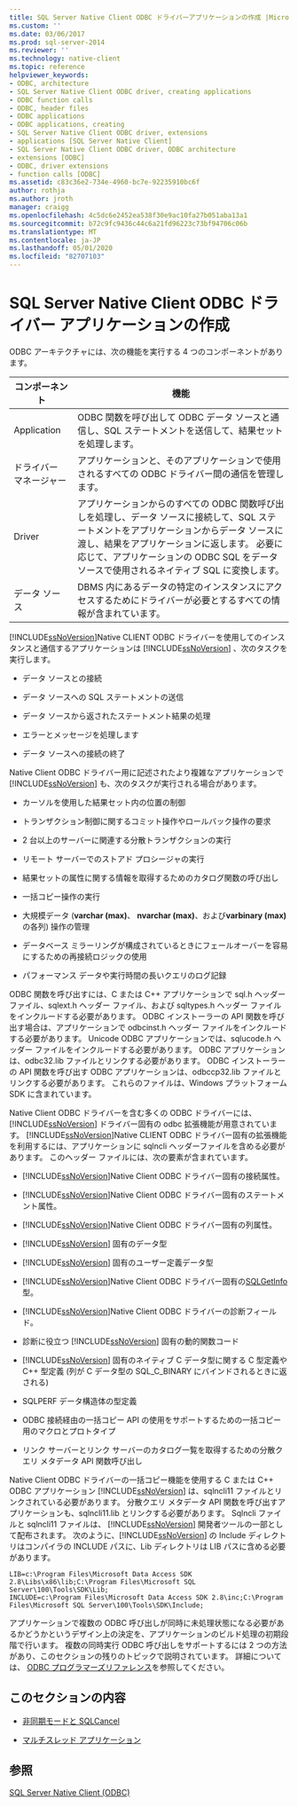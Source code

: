 ```yaml
---
title: SQL Server Native Client ODBC ドライバーアプリケーションの作成 |Microsoft Docs
ms.custom: ''
ms.date: 03/06/2017
ms.prod: sql-server-2014
ms.reviewer: ''
ms.technology: native-client
ms.topic: reference
helpviewer_keywords:
- ODBC, architecture
- SQL Server Native Client ODBC driver, creating applications
- ODBC function calls
- ODBC, header files
- ODBC applications
- ODBC applications, creating
- SQL Server Native Client ODBC driver, extensions
- applications [SQL Server Native Client]
- SQL Server Native Client ODBC driver, ODBC architecture
- extensions [ODBC]
- ODBC, driver extensions
- function calls [ODBC]
ms.assetid: c83c36e2-734e-4960-bc7e-92235910bc6f
author: rothja
ms.author: jroth
manager: craigg
ms.openlocfilehash: 4c5dc6e2452ea538f30e9ac10fa27b051aba13a1
ms.sourcegitcommit: b72c9fc9436c44c6a21fd96223c73bf94706c06b
ms.translationtype: MT
ms.contentlocale: ja-JP
ms.lasthandoff: 05/01/2020
ms.locfileid: "82707103"
---
```

# <a name="creating-a-sql-server-native-client-odbc-driver-application"></a>SQL Server Native Client ODBC ドライバー アプリケーションの作成
  ODBC アーキテクチャには、次の機能を実行する 4 つのコンポーネントがあります。  
  
|コンポーネント|機能|  
|---------------|--------------|  
|Application|ODBC 関数を呼び出して ODBC データ ソースと通信し、SQL ステートメントを送信して、結果セットを処理します。|  
|ドライバー マネージャー|アプリケーションと、そのアプリケーションで使用されるすべての ODBC ドライバー間の通信を管理します。|  
|Driver|アプリケーションからのすべての ODBC 関数呼び出しを処理し、データ ソースに接続して、SQL ステートメントをアプリケーションからデータ ソースに渡し、結果をアプリケーションに返します。 必要に応じて、アプリケーションの ODBC SQL をデータ ソースで使用されるネイティブ SQL に変換します。|  
|データ ソース|DBMS 内にあるデータの特定のインスタンスにアクセスするためにドライバーが必要とするすべての情報が含まれています。|  
  
 [!INCLUDE[ssNoVersion](../../../includes/ssnoversion-md.md)]Native CLIENT ODBC ドライバーを使用してのインスタンスと通信するアプリケーションは [!INCLUDE[ssNoVersion](../../../includes/ssnoversion-md.md)] 、次のタスクを実行します。  
  
-   データ ソースとの接続  
  
-   データ ソースへの SQL ステートメントの送信  
  
-   データ ソースから返されたステートメント結果の処理  
  
-   エラーとメッセージを処理します  
  
-   データ ソースへの接続の終了  
  
 Native Client ODBC ドライバー用に記述されたより複雑なアプリケーションで [!INCLUDE[ssNoVersion](../../../includes/ssnoversion-md.md)] も、次のタスクが実行される場合があります。  
  
-   カーソルを使用した結果セット内の位置の制御  
  
-   トランザクション制御に関するコミット操作やロールバック操作の要求  
  
-   2 台以上のサーバーに関連する分散トランザクションの実行  
  
-   リモート サーバーでのストアド プロシージャの実行  
  
-   結果セットの属性に関する情報を取得するためのカタログ関数の呼び出し  
  
-   一括コピー操作の実行  
  
-   大規模データ (**varchar (max)**、 **nvarchar (max)**、および**varbinary (max)** の各列) 操作の管理  
  
-   データベース ミラーリングが構成されているときにフェールオーバーを容易にするための再接続ロジックの使用  
  
-   パフォーマンス データや実行時間の長いクエリのログ記録  
  
 ODBC 関数を呼び出すには、C または C++ アプリケーションで sql.h ヘッダー ファイル、sqlext.h ヘッダー ファイル、および sqltypes.h ヘッダー ファイルをインクルードする必要があります。 ODBC インストーラーの API 関数を呼び出す場合は、アプリケーションで odbcinst.h ヘッダー ファイルをインクルードする必要があります。 Unicode ODBC アプリケーションでは、sqlucode.h ヘッダー ファイルをインクルードする必要があります。 ODBC アプリケーションは、odbc32.lib ファイルとリンクする必要があります。 ODBC インストーラーの API 関数を呼び出す ODBC アプリケーションは、odbccp32.lib ファイルとリンクする必要があります。 これらのファイルは、Windows プラットフォーム SDK に含まれています。  
  
 Native Client ODBC ドライバーを含む多くの ODBC ドライバーには、 [!INCLUDE[ssNoVersion](../../../includes/ssnoversion-md.md)] ドライバー固有の odbc 拡張機能が用意されています。 [!INCLUDE[ssNoVersion](../../../includes/ssnoversion-md.md)]Native CLIENT ODBC ドライバー固有の拡張機能を利用するには、アプリケーションに sqlncli ヘッダーファイルを含める必要があります。 このヘッダー ファイルには、次の要素が含まれています。  
  
-   [!INCLUDE[ssNoVersion](../../../includes/ssnoversion-md.md)]Native Client ODBC ドライバー固有の接続属性。  
  
-   [!INCLUDE[ssNoVersion](../../../includes/ssnoversion-md.md)]Native Client ODBC ドライバー固有のステートメント属性。  
  
-   [!INCLUDE[ssNoVersion](../../../includes/ssnoversion-md.md)]Native Client ODBC ドライバー固有の列属性。  
  
-   [!INCLUDE[ssNoVersion](../../../includes/ssnoversion-md.md)] 固有のデータ型  
  
-   [!INCLUDE[ssNoVersion](../../../includes/ssnoversion-md.md)] 固有のユーザー定義データ型  
  
-   [!INCLUDE[ssNoVersion](../../../includes/ssnoversion-md.md)]Native Client ODBC ドライバー固有の[SQLGetInfo](../../native-client-odbc-api/sqlgetinfo.md)型。  
  
-   [!INCLUDE[ssNoVersion](../../../includes/ssnoversion-md.md)]Native Client ODBC ドライバーの診断フィールド。  
  
-   診断に役立つ [!INCLUDE[ssNoVersion](../../../includes/ssnoversion-md.md)] 固有の動的関数コード  
  
-   [!INCLUDE[ssNoVersion](../../../includes/ssnoversion-md.md)] 固有のネイティブ C データ型に関する C 型定義や C++ 型定義 (列が C データ型の SQL_C_BINARY にバインドされるときに返される)  
  
-   SQLPERF データ構造体の型定義  
  
-   ODBC 接続経由の一括コピー API の使用をサポートするための一括コピー用のマクロとプロトタイプ  
  
-   リンク サーバーとリンク サーバーのカタログ一覧を取得するための分散クエリ メタデータ API 関数呼び出し  
  
 Native Client ODBC ドライバーの一括コピー機能を使用する C または C++ ODBC アプリケーション [!INCLUDE[ssNoVersion](../../../includes/ssnoversion-md.md)] は、sqlncli11 ファイルとリンクされている必要があります。 分散クエリ メタデータ API 関数を呼び出すアプリケーションも、sqlncli11.lib とリンクする必要があります。 Sqlncli ファイルと sqlncli11 ファイルは、 [!INCLUDE[ssNoVersion](../../../includes/ssnoversion-md.md)] 開発者ツールの一部として配布されます。 次のように、[!INCLUDE[ssNoVersion](../../../includes/ssnoversion-md.md)] の Include ディレクトリはコンパイラの INCLUDE パスに、Lib ディレクトリは LIB パスに含める必要があります。  
  
```  
LIB=c:\Program Files\Microsoft Data Access SDK 2.8\Libs\x86\lib;C:\Program Files\Microsoft SQL Server\100\Tools\SDK\Lib;  
INCLUDE=c:\Program Files\Microsoft Data Access SDK 2.8\inc;C:\Program Files\Microsoft SQL Server\100\Tools\SDK\Include;  
```  
  
 アプリケーションで複数の ODBC 呼び出しが同時に未処理状態になる必要があるかどうかというデザイン上の決定を、アプリケーションのビルド処理の初期段階で行います。 複数の同時実行 ODBC 呼び出しをサポートするには 2 つの方法があり、このセクションの残りのトピックで説明されています。 詳細については、 [ODBC プログラマーズリファレンス](https://go.microsoft.com/fwlink/?LinkId=45250)を参照してください。  
  
## <a name="in-this-section"></a>このセクションの内容  
  
-   [非同期モードと SQLCancel](../../native-client-odbc-api/sqlcancel.md)  
  
-   [マルチスレッド アプリケーション](creating-a-driver-application-multithreaded-applications.md)  
  
## <a name="see-also"></a>参照  
 [SQL Server Native Client &#40;ODBC&#41;](sql-server-native-client-odbc.md)  
  
  
